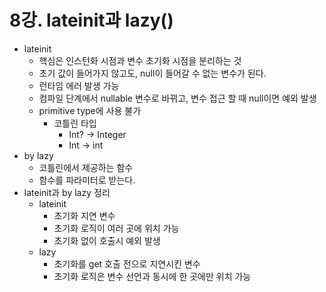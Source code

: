 # 8강. lateinit과 lazy()
- lateinit
  - 핵심은 인스턴화 시점과 변수 초기화 시점을 분리하는 것
  - 초기 값이 들어가지 않고도, null이 들어갈 수 없는 변수가 된다.
  - 런타임 에러 발생 가능
  - 컴파일 단계에서 nullable 변수로 바뀌고, 변수 접근 할 때 null이면 예외 발생
  - primitive type에 사용 불가
    - 코틀린 타입
      - Int? -> Integer
      - Int -> int
- by lazy
  - 코틀린에서 제공하는 함수
  - 함수를 파라미터로 받는다.
- lateinit과 by lazy 정리
  - lateinit
    - 초기화 지연 변수
    - 초기화 로직이 여러 곳에 위치 가능
    - 초기화 없이 호출시 예외 발생
  - lazy
    - 초기화를 get 호출 전으로 지연시킨 변수
    - 초기화 로직은 변수 선언과 동시에 한 곳에만 위치 가능
